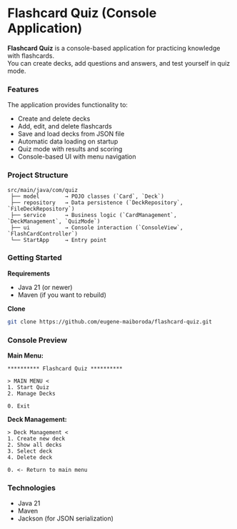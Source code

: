 # Flashcard Quiz (Console Application)

**Flashcard Quiz** is a console-based application for practicing knowledge with flashcards.  
You can create decks, add questions and answers, and test yourself in quiz mode.

### Features
The application provides functionality to:
* Create and delete decks
* Add, edit, and delete flashcards
* Save and load decks from JSON file
* Automatic data loading on startup
* Quiz mode with results and scoring
* Console-based UI with menu navigation

### Project Structure
```
src/main/java/com/quiz
 ├── model        → POJO classes (`Card`, `Deck`)
 ├── repository   → Data persistence (`DeckRepository`, `FileDeckRepository`)
 ├── service      → Business logic (`CardManagement`, `DeckManagement`, `QuizMode`)
 ├── ui           → Console interaction (`ConsoleView`, `FlashCardController`)
 └── StartApp     → Entry point
```

### Getting Started

**Requirements**
* Java 21 (or newer)
* Maven (if you want to rebuild)

**Clone**
```bash
git clone https://github.com/eugene-maiboroda/flashcard-quiz.git
```

### Console Preview

**Main Menu:**
```
********** Flashcard Quiz **********

> MAIN MENU <
1. Start Quiz
2. Manage Decks

0. Exit
```

**Deck Management:**
```
> Deck Management <
1. Create new deck
2. Show all decks
3. Select deck
4. Delete deck

0. <- Return to main menu
```

### Technologies
* Java 21
* Maven
* Jackson (for JSON serialization)

